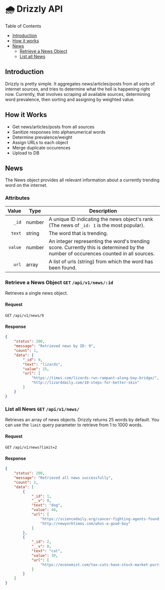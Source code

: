 # 🌧 Drizzly API

Table of Contents

- [Introduction](#introduction)
- [How it works](#how-it-works)
- [News](#news)
  - [Retrieve a News Object](#retrieve-a-news-object-get-apiv1newsid)
  - [List all News](#list-all-news-get-apiv1news)

## Introduction

Drizzly is pretty simple. It aggregates news/articles/posts from all sorts of internet sources, and tries to determine what the hell is happening right now. Currently, that involves scraping all available sources, determining word prevalence, then sorting and assigning by weighted value.

## How it Works

- Get news/articles/posts from all sources
- Sanitize responses into alphanumerical words
- Determine prevalence/weight
- Assign URLs to each object
- Merge duplicate occurences
- Upload to DB

## News

The News object provides all relevant information about a currently trending word on the internet.

### Attributes

| Value | Type | Description
|---: | --- | --- |
| `_id` | number |A unique ID indicating the news object's rank (The news of `_id: 1` is the most popular).
| `text` | string | The word that is trending.
| `value` | number | An integer representing the word's trending score. Currently this is determined by the number of occurences counted in all sources.
| `url` | array | A list of urls (string) from which the word has been found.

### Retrieve a News Object `GET` `/api/v1/news/:id`

Retrieves a single news object.

#### Request

`GET` `/api/v1/news/9`

#### Response

```json
{
    "status": 200,
    "message": "Retrieved news by ID: 9",
    "count": 1,
    "data": {
        "_id": 9,
        "text": "lizards",
        "value": 15,
        "url": [
            "https://times.com/lizards-run-rampant-along-bay-bridge/",
            "http://lizarddaily.com/10-steps-for-better-skin"
        ]
    }
}
```

### List all News `GET` `/api/v1/news/`

Retrieves an array of news objects. Drizzly returns 25 words by default. You can use the `limit` query parameter to retrieve from 1 to 1000 words.

#### Request

`GET` `/api/v1/news?limit=2`

#### Response

```json
{
    "status": 200,
    "message": "Retrieved all news successfully",
    "count": 2,
    "data": [
        {
            "_id": 1,
            "__v": 0,
            "text": "dog",
            "value": 44,
            "url": [
                "https://sciencedaily.org/cancer-fighting-agents-found-in-dog-drool",
                "http://newyorktimes.com/whos-a-good-boy"
            ]
        },
        {
            "_id": 2,
            "__v": 0,
            "text": "cat",
            "value": 39,
            "url": [
                "https://economist.com/tax-cuts-have-stock-market-purring"
            ]
        }
    ]
}
```
